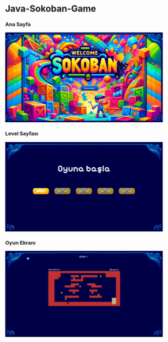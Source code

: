 # Java-Sokoban-Game

### Ana Sayfa

![Sokoban game screenshot](src/resources/start-page.png)

### Level Sayfası

![Sokoban game screenshot](src/resources/level-page.png)

### Oyun Ekranı

![Sokoban game screenshot](src/resources/game-page.png)

